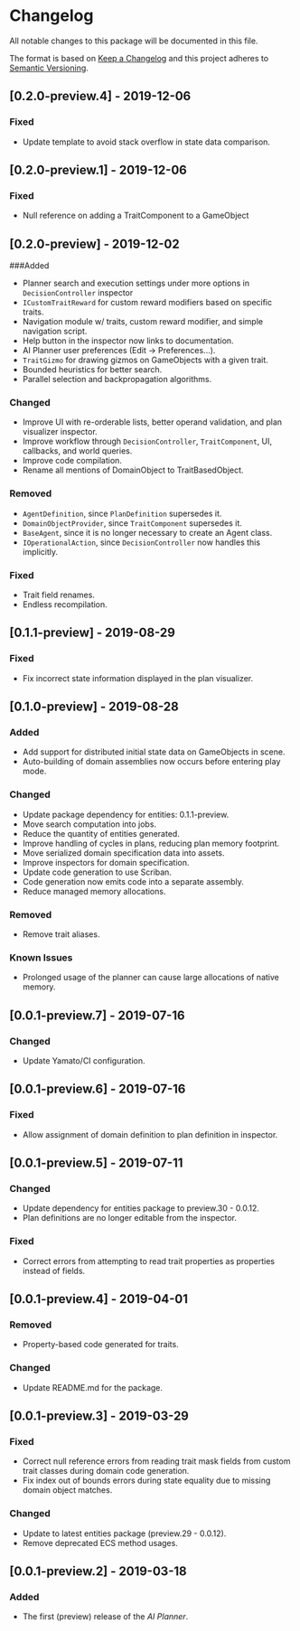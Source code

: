 # Changelog
All notable changes to this package will be documented in this file.

The format is based on [Keep a Changelog](http://keepachangelog.com/en/1.0.0/)
and this project adheres to [Semantic Versioning](http://semver.org/spec/v2.0.0.html).

## [0.2.0-preview.4] - 2019-12-06
### Fixed
* Update template to avoid stack overflow in state data comparison.

## [0.2.0-preview.1] - 2019-12-06
### Fixed
* Null reference on adding a TraitComponent to a GameObject

## [0.2.0-preview] - 2019-12-02
###Added
* Planner search and execution settings under more options in `DecisionController` inspector
* `ICustomTraitReward` for custom reward modifiers based on specific traits.
* Navigation module w/ traits, custom reward modifier, and simple navigation script.
* Help button in the inspector now links to documentation.
* AI Planner user preferences (Edit -> Preferences...).
* `TraitGizmo` for drawing gizmos on GameObjects with a given trait.
* Bounded heuristics for better search.
* Parallel selection and backpropagation algorithms.

### Changed
* Improve UI with re-orderable lists, better operand validation, and plan visualizer inspector.
* Improve workflow through `DecisionController`, `TraitComponent`, UI, callbacks, and world queries.
* Improve code compilation.
* Rename all mentions of DomainObject to TraitBasedObject.

### Removed
* `AgentDefinition`, since `PlanDefinition` supersedes it.
* `DomainObjectProvider`, since `TraitComponent` supersedes it.
* `BaseAgent`, since it is no longer necessary to create an Agent class.
* `IOperationalAction`, since `DecisionController` now handles this implicitly.

### Fixed
* Trait field renames.
* Endless recompilation.

## [0.1.1-preview] - 2019-08-29
### Fixed
* Fix incorrect state information displayed in the plan visualizer.

## [0.1.0-preview] - 2019-08-28
### Added
* Add support for distributed initial state data on GameObjects in scene.
* Auto-building of domain assemblies now occurs before entering play mode.

### Changed
* Update package dependency for entities: 0.1.1-preview. 
* Move search computation into jobs.
* Reduce the quantity of entities generated.
* Improve handling of cycles in plans, reducing plan memory footprint.
* Move serialized domain specification data into assets.
* Improve inspectors for domain specification.
* Update code generation to use Scriban.
* Code generation now emits code into a separate assembly.
* Reduce managed memory allocations.

### Removed
* Remove trait aliases.

### Known Issues
* Prolonged usage of the planner can cause large allocations of native memory. 

## [0.0.1-preview.7] - 2019-07-16
### Changed
* Update Yamato/CI configuration.

## [0.0.1-preview.6] - 2019-07-16
### Fixed
* Allow assignment of domain definition to plan definition in inspector.

## [0.0.1-preview.5] - 2019-07-11
### Changed
* Update dependency for entities package to preview.30 - 0.0.12.
* Plan definitions are no longer editable from the inspector.

### Fixed
* Correct errors from attempting to read trait properties as properties instead of fields. 

## [0.0.1-preview.4] - 2019-04-01
### Removed
* Property-based code generated for traits.

### Changed
* Update README.md for the package.

## [0.0.1-preview.3] - 2019-03-29
### Fixed
* Correct null reference errors from reading trait mask fields from custom trait classes during domain code generation.
* Fix index out of bounds errors during state equality due to missing domain object matches.

### Changed
* Update to latest entities package (preview.29 - 0.0.12).
* Remove deprecated ECS method usages.

## [0.0.1-preview.2] - 2019-03-18
### Added
* The first (preview) release of the *AI Planner*.
